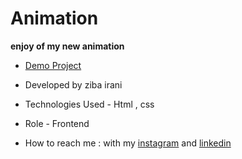 # Animation

**enjoy of my new animation**

- [Demo Project](https://ziba-irani.github.io/animation2/)

- Developed by ziba irani

- Technologies Used - Html , css 

- Role - Frontend

- How to reach me : with my [instagram](https://instagram.com/zibairani_dev/) and [linkedin](https://www.linkedin.com/in/ziba-irani-developr/)
